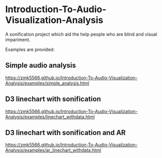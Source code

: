 # Introduction-To-Audio-Visualization-Analysis

A sonification project which aid the help people who are blind and visual impariment.

Examples are provided:

## Simple audio analysis

https://zmk5566.github.io/Introduction-To-Audio-Visualization-Analysis/examples/simple_analysis.html

## D3 linechart with sonification 

https://zmk5566.github.io/Introduction-To-Audio-Visualization-Analysis/examples/linechart_withdata.html

## D3 linechart with sonification and AR

https://zmk5566.github.io/Introduction-To-Audio-Visualization-Analysis/examples/ar_linechart_withdata.html
